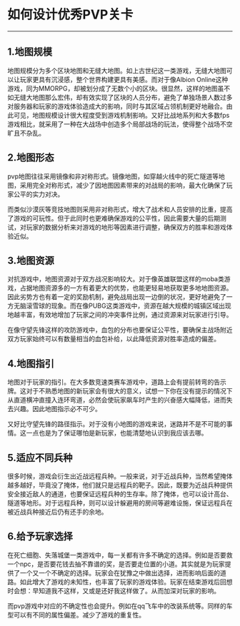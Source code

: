 # 如何设计优秀PVP关卡
---

## 1.地图规模
地图规模分为多个区块地图和无缝大地图。如上古世纪这一类游戏，无缝大地图可以让玩家更具有沉浸感，整个世界构建更具有美感。而对于像Albion Online这种游戏，同为MMORPG，却被划分成了无数个小的区块。很显然，这样的地图虽不如无缝大地图那么宏伟，却有效实现了区块的人员分布，避免了单独场景人数过多对服务器和玩家的游戏体验造成大的影响，同时与其区域占领机制更好地融合。由此可见，地图规模设计很大程度受到游戏机制影响。又好比战地系列和大多数fps游戏相比，就采用了一种在大战场中创造多个局部战场的玩法，使得整个战场不空旷且不杂乱。

## 2.地图形态
pvp地图往往采用镜像和非对称形式。镜像地图，如穿越火线中的死亡隧道等地图，采用完全对称形式，减少了因地图因素带来的对战局的影响，最大化确保了玩家公平的实力对决。

而类似沙漠灰等竞技地图则采用非对称形式，增大了战术和人员安排的比重，提高了游戏的可玩性。但于此同时也更难确保游戏的公平性，因此需要大量的后期测试，对玩家的数据分析来对游戏的地形等因素进行调整，确保双方的胜率和游戏体验近似。

## 3.地图资源
对抗游戏中，地图资源对于双方战况影响较大。对于像英雄联盟这样的moba类游戏，占据地图资源多的一方有着更大的优势，也能更轻易地获取更多地地图资源。因此劣势方也有着一定的奖励机制，避免战局出现一边倒的状况，更好地避免了一方无脑滚雪球的现象。而在像PUBG这类游戏中，资源在越大规模的城镇区域出现地越丰富，有效地增加了玩家之间的冲突事件比例，通过资源来对玩家进行引导。

在像守望先锋这样的攻防游戏中，血包的分布也要保证公平性，要确保主战场附近双方玩家始终可以有数量相当的血包补给，以此降低资源对胜率造成的偏差。

## 4.地图指引
地图对于玩家的指引。在大多数竞速类赛车游戏中，道路上会有提前转弯的告示牌。这对于不熟悉地图的新玩家会有很大的意义，试想一下你在没有提示的情况下从直道横冲直撞入连环弯道，必然会使玩家飙车时产生的兴奋感大幅降低，进而失去兴趣。因此地图指示必不可少。

又好比守望先锋的路径指示。对于没有小地图的游戏来说，迷路并不是不可能的事情。这一点也是为了保证哪怕是新玩家，也能清楚地认识到我应该去哪。

## 5.适应不同兵种
很多时候，游戏会衍生出近战远程兵种。一般来说，对于近战兵种，当然希望掩体越多越好，毕竟没了掩体，他们就只是远程兵的靶子。因此，既要为近战兵种提供安全接近敌人的通道，也要保证远程兵种的生存率。除了掩体，也可以设计高台、隧道等地形。对于远程兵种，则可以设计躲避用的房间等避难设施，保证远程兵在被近战兵种接近后仍有还手的余地。

## 6.给予玩家选择
在死亡细胞、失落城堡一类游戏中，每一关都有许多不确定的选择。例如是否要救一个npc，是否要花钱去抽不靠谱的奖，是否要走位置的小道。其实就是为玩家提供了一个又一个不确定的选择。玩家会在犹豫之中做出选择，进而影响后面的道路。如此增大了游戏的未知性，也丰富了玩家的游戏体验。玩家在结束游戏后回想时会想：早知道我不这样，又或是还好我这样做了。从而加深对玩家的影响。

而pvp游戏中对应的不确定性也会提升。例如在qq飞车中的改装系统等。同样的车型可以有不同的属性偏差。减少了游戏的重复性。
